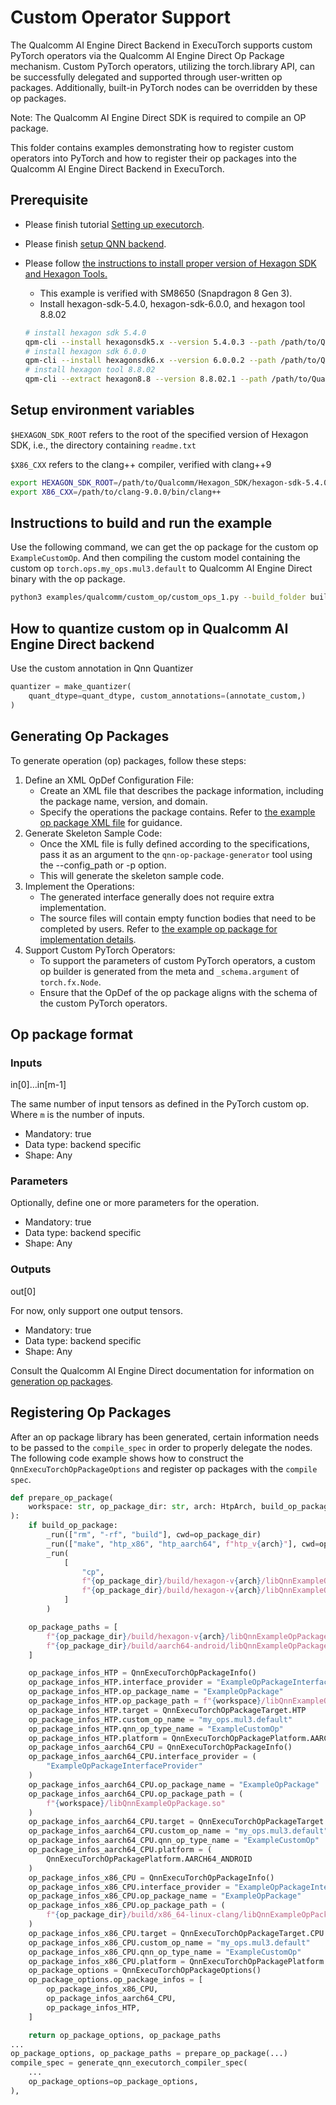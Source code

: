 # Custom Operator Support
The Qualcomm AI Engine Direct Backend in ExecuTorch supports custom PyTorch operators via the Qualcomm AI Engine Direct Op Package mechanism. Custom PyTorch operators, utilizing the torch.library API, can be successfully delegated and supported through user-written op packages. Additionally, built-in PyTorch nodes can be overridden by these op packages.

Note: The Qualcomm AI Engine Direct SDK is required to compile an OP package.

This folder contains examples demonstrating how to register custom operators into PyTorch and how to register their op packages into the Qualcomm AI Engine Direct Backend in ExecuTorch.
## Prerequisite

- Please finish tutorial [Setting up executorch](https://pytorch.org/executorch/stable/getting-started-setup).

- Please finish [setup QNN backend](../../docs/source/build-run-qualcomm-ai-engine-direct-backend.md).

- Please follow [the instructions to install proper version of Hexagon SDK and Hexagon Tools.](https://docs.qualcomm.com/bundle/publicresource/topics/80-63442-50/linux_setup.html#htp-and-dsp)
  - This example is verified with SM8650 (Snapdragon 8 Gen 3).
  - Install hexagon-sdk-5.4.0, hexagon-sdk-6.0.0, and hexagon tool 8.8.02
  ```bash
  # install hexagon sdk 5.4.0
  qpm-cli --install hexagonsdk5.x --version 5.4.0.3 --path /path/to/Qualcomm/Hexagon_SDK/hexagon-sdk-5.4.0
  # install hexagon sdk 6.0.0
  qpm-cli --install hexagonsdk6.x --version 6.0.0.2 --path /path/to/Qualcomm/Hexagon_SDK/hexagon-sdk-6.0.0
  # install hexagon tool 8.8.02
  qpm-cli --extract hexagon8.8 --version 8.8.02.1 --path /path/to/Qualcomm/Hexagon_SDK/hexagon-sdk-6.0.0/tools/HEXAGON_Tools/8.8.02
  ```

## Setup environment variables
`$HEXAGON_SDK_ROOT` refers to the root of the specified version of Hexagon SDK, i.e., the directory containing `readme.txt`

`$X86_CXX` refers to the clang++ compiler, verified with clang++9

```bash
export HEXAGON_SDK_ROOT=/path/to/Qualcomm/Hexagon_SDK/hexagon-sdk-5.4.0
export X86_CXX=/path/to/clang-9.0.0/bin/clang++
```


## Instructions to build and run the example
Use the following command, we can get the op package for the custom op `ExampleCustomOp`. And then compiling the custom model containing the custom op `torch.ops.my_ops.mul3.default` to Qualcomm AI Engine Direct binary with the op package.

```bash
python3 examples/qualcomm/custom_op/custom_ops_1.py --build_folder build-android -s <device_serial> -H <host> -m SM8650 --op_package_dir examples/qualcomm/custom_op/example_op_package_htp/ExampleOpPackage --build_op_package
```

## How to quantize custom op in Qualcomm AI Engine Direct backend
Use the custom annotation in Qnn Quantizer
```python
quantizer = make_quantizer(
    quant_dtype=quant_dtype, custom_annotations=(annotate_custom,)
)
```

## Generating Op Packages
To generate operation (op) packages, follow these steps:

1. Define an XML OpDef Configuration File:
    - Create an XML file that describes the package information, including the package name, version, and domain.
    - Specify the operations the package contains. Refer to [the example op package XML file](example_op_package_htp/ExampleOpPackage/config/example_op_package_htp.xml) for guidance.
2. Generate Skeleton Sample Code:
    - Once the XML file is fully defined according to the specifications, pass it as an argument to the `qnn-op-package-generator` tool using the --config_path or -p option.
    - This will generate the skeleton sample code.
3. Implement the Operations:
    - The generated interface generally does not require extra implementation.
    - The source files will contain empty function bodies that need to be completed by users. Refer to [the example op package for implementation details](example_op_package_htp/ExampleOpPackage/src/ops/ExampleCustomOp.cpp).
4. Support Custom PyTorch Operators:
    - To support the parameters of custom PyTorch operators, a custom op builder is generated from the meta and `_schema.argument` of `torch.fx.Node`.
    - Ensure that the OpDef of the op package aligns with the schema of the custom PyTorch operators.

## Op package format 
### Inputs 
in[0]…in[m-1]

The same number of input tensors as defined in the PyTorch custom op. Where ``m`` is
the number of inputs.

* Mandatory: true
* Data type: backend specific
* Shape: Any

### Parameters

Optionally, define one or more parameters for the operation.
* Mandatory: true
* Data type: backend specific
* Shape: Any

### Outputs
out[0]

For now, only support one output tensors.

* Mandatory: true
* Data type: backend specific
* Shape: Any

Consult the Qualcomm AI Engine Direct documentation for information on [generation op packages](https://docs.qualcomm.com/bundle/publicresource/topics/80-63442-50/op_def_schema.html).

## Registering Op Packages
After an op package library has been generated, certain information needs to be passed to the `compile_spec` in order to properly delegate the nodes. The following code example shows how to construct the `QnnExecuTorchOpPackageOptions` and register op packages with the `compile spec`.
```python
def prepare_op_package(
    workspace: str, op_package_dir: str, arch: HtpArch, build_op_package: bool
):
    if build_op_package:
        _run(["rm", "-rf", "build"], cwd=op_package_dir)
        _run(["make", "htp_x86", "htp_aarch64", f"htp_v{arch}"], cwd=op_package_dir)
        _run(
            [
                "cp",
                f"{op_package_dir}/build/hexagon-v{arch}/libQnnExampleOpPackage.so",
                f"{op_package_dir}/build/hexagon-v{arch}/libQnnExampleOpPackage_HTP.so",
            ]
        )

    op_package_paths = [
        f"{op_package_dir}/build/hexagon-v{arch}/libQnnExampleOpPackage_HTP.so",
        f"{op_package_dir}/build/aarch64-android/libQnnExampleOpPackage.so",
    ]

    op_package_infos_HTP = QnnExecuTorchOpPackageInfo()
    op_package_infos_HTP.interface_provider = "ExampleOpPackageInterfaceProvider"
    op_package_infos_HTP.op_package_name = "ExampleOpPackage"
    op_package_infos_HTP.op_package_path = f"{workspace}/libQnnExampleOpPackage_HTP.so"
    op_package_infos_HTP.target = QnnExecuTorchOpPackageTarget.HTP
    op_package_infos_HTP.custom_op_name = "my_ops.mul3.default"
    op_package_infos_HTP.qnn_op_type_name = "ExampleCustomOp"
    op_package_infos_HTP.platform = QnnExecuTorchOpPackagePlatform.AARCH64_ANDROID
    op_package_infos_aarch64_CPU = QnnExecuTorchOpPackageInfo()
    op_package_infos_aarch64_CPU.interface_provider = (
        "ExampleOpPackageInterfaceProvider"
    )
    op_package_infos_aarch64_CPU.op_package_name = "ExampleOpPackage"
    op_package_infos_aarch64_CPU.op_package_path = (
        f"{workspace}/libQnnExampleOpPackage.so"
    )
    op_package_infos_aarch64_CPU.target = QnnExecuTorchOpPackageTarget.CPU
    op_package_infos_aarch64_CPU.custom_op_name = "my_ops.mul3.default"
    op_package_infos_aarch64_CPU.qnn_op_type_name = "ExampleCustomOp"
    op_package_infos_aarch64_CPU.platform = (
        QnnExecuTorchOpPackagePlatform.AARCH64_ANDROID
    )
    op_package_infos_x86_CPU = QnnExecuTorchOpPackageInfo()
    op_package_infos_x86_CPU.interface_provider = "ExampleOpPackageInterfaceProvider"
    op_package_infos_x86_CPU.op_package_name = "ExampleOpPackage"
    op_package_infos_x86_CPU.op_package_path = (
        f"{op_package_dir}/build/x86_64-linux-clang/libQnnExampleOpPackage.so"
    )
    op_package_infos_x86_CPU.target = QnnExecuTorchOpPackageTarget.CPU
    op_package_infos_x86_CPU.custom_op_name = "my_ops.mul3.default"
    op_package_infos_x86_CPU.qnn_op_type_name = "ExampleCustomOp"
    op_package_infos_x86_CPU.platform = QnnExecuTorchOpPackagePlatform.X86_64
    op_package_options = QnnExecuTorchOpPackageOptions()
    op_package_options.op_package_infos = [
        op_package_infos_x86_CPU,
        op_package_infos_aarch64_CPU,
        op_package_infos_HTP,
    ]

    return op_package_options, op_package_paths
...
op_package_options, op_package_paths = prepare_op_package(...)
compile_spec = generate_qnn_executorch_compiler_spec(
    ...
    op_package_options=op_package_options,
),
```
